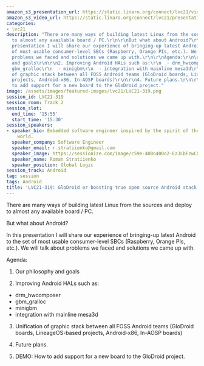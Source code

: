 ```yaml
---
amazon_s3_presentation_url: https://static.linaro.org/connect/lvc21/videos/lvc21-319.mp4
amazon_s3_video_url: https://static.linaro.org/connect/lvc21/presentations/lvc21-319.pdf
categories:
- lvc21
description: "There are many ways of building latest Linux from the sources and deploy
  to almost any available board / PC.\r\n\r\nBut what about Android?\r\n\r\nIn this
  presentation I will share our experience of bringing-up latest Android to the set
  of most usable consumer-level SBCs (Raspberry, Orange PIs, etc.). We will talk about
  problems we faced and solutions we came up with.\r\n\r\nAgenda:\r\n\r\n1. Our philosophy
  and goals\r\n\r\n2. Improving Android HALs such as:\r\n  - drm_hwcomposer\r\n  -
  gbm_gralloc\r\n  - minigbm\r\n  - integration with mainline mesa3d\r\n\r\n3. Unification
  of graphic stack between all FOSS Android teams (GloDroid boards, LineageOS-based
  projects, Android-x86, In-AOSP boards)\r\n\r\n4. Future plans.\r\n\r\n5. DEMO: How
  to add support for a new board to the GloDroid project."
image: /assets/images/featured-images/lvc21/LVC21-319.png
session_id: LVC21-319
session_room: Track 2
session_slot:
  end_time: '15:55'
  start_time: '15:30'
session_speakers:
- speaker_bio: Embedded software engineer inspired by the spirit of the open source
    world.
  speaker_company: Software Engineer
  speaker_email: r.stratiienko@gmail.com
  speaker_image: https://sessionize.com/image/c59e-400o400o2-EzJLbFzwCXyjrnn2LaEbwW.jpg
  speaker_name: Roman Stratiienko
  speaker_position: Global Logic
session_track: Android
tag: session
tags: Android
title: 'LVC21-319: GloDroid or boosting true open source Android stack development.'
---
```


There are many ways of building latest Linux from the sources and deploy to almost any available board / PC.

But what about Android?

In this presentation I will share our experience of bringing-up latest Android to the set of most usable consumer-level SBCs (Raspberry, Orange PIs, etc.). We will talk about problems we faced and solutions we came up with.

Agenda:

1. Our philosophy and goals

2. Improving Android HALs such as:
  - drm_hwcomposer
  - gbm_gralloc
  - minigbm
  - integration with mainline mesa3d

3. Unification of graphic stack between all FOSS Android teams (GloDroid boards, LineageOS-based projects, Android-x86, In-AOSP boards)

4. Future plans.

5. DEMO: How to add support for a new board to the GloDroid project.